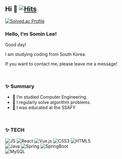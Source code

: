 
<!--
[![Anurag's GitHub stats](https://github-readme-stats.vercel.app/api?username=chloe73)](https://github.com/anuraghazra/github-readme-stats)
-->

<!--
**chloe73/chloe73** is a ✨ _special_ ✨ repository because its `README.md` (this file) appears on your GitHub profile.

Here are some ideas to get you started:

- 🔭 I’m currently working on ...
- 🌱 I’m currently learning ...
- 👯 I’m looking to collaborate on ...
- 🤔 I’m looking for help with ...
- 💬 Ask me about ...
- 📫 How to reach me: ...
- 😄 Pronouns: ...
- ⚡ Fun fact: ...
-->

## Hi 👋  [![Hits](https://hits.seeyoufarm.com/api/count/incr/badge.svg?url=https%3A%2F%2Fgithub.com%2F%2508chloe73&count_bg=%23F78BC8&title_bg=%23555555&icon=&icon_color=%23F59E9E&title=hits&edge_flat=false)](https://hits.seeyoufarm.com)

[![Solved.ac Profile](http://mazassumnida.wtf/api/v2/generate_badge?boj=yoleli)](https://solved.ac/yoleli/)

### Hello, I'm Somin Lee!

Good day!

I am studying coding from South Korea.

If you want to contact me, please leave me a message!
 
<br/>


### ✨ Summary

- 🔭 I’m studied Computer Engineering. 
- 📝 I regularly solve algorithm problems.
- 🌱 I was educated at the SSAFY

<br/>  

### ✨ TECH

![JS](https://img.shields.io/badge/JavaScript-F7DF1E?style=flat-square&logo=JavaScript&logoColor=black)
![React](https://img.shields.io/badge/React-61DAFB?style=flat-square&logo=React&logoColor=black)
![Vue.js](https://img.shields.io/badge/Vue.js-4FC08D?style=flat-square&logo=Vue.js&logoColor=black)
![CSS3](https://img.shields.io/badge/CSS3-1572B6?style=flat-square&logo=CSS3&logoColor=black)
![HTML5](https://img.shields.io/badge/HTML5-E34F26?style=flat-square&logo=HTML5&logoColor=black)
<br>
![Java](https://img.shields.io/badge/Java-007396?style=flat-square&logo=Java&logoColor=black)
![Spring](https://img.shields.io/badge/Spring-6DB33F?style=flat-square&logo=Spring&logoColor=black)
![SpringBoot](https://img.shields.io/badge/SpringBoot-6DB33F?style=flat-square&logo=SpringBoot&logoColor=black)
<br>
![MySQL](https://img.shields.io/badge/MySQL-4479A1?style=flat-square&logo=MySQL&logoColor=black)
